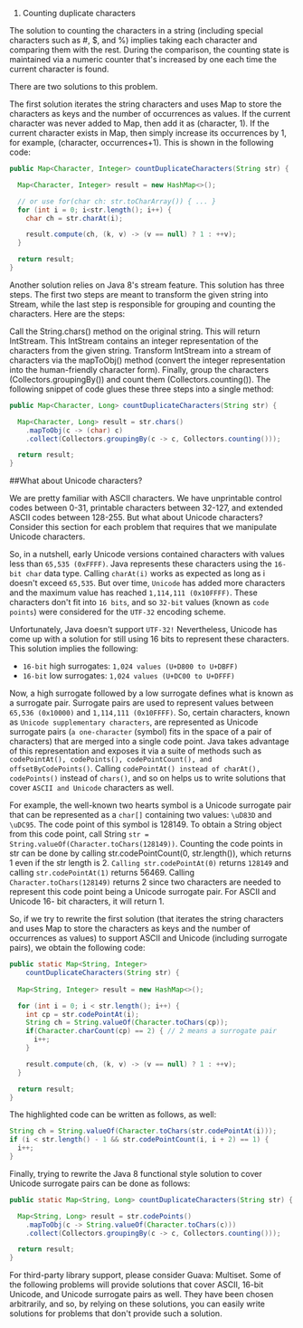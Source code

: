 1. Counting duplicate characters

The solution to counting the characters in a string (including special characters such as #, $, and %) implies taking each character and comparing them with the rest. During the comparison, the counting state is maintained via a numeric counter that's increased by one each time the current character is found.

There are two solutions to this problem.

The first solution iterates the string characters and uses Map to store the characters as keys and the number of occurrences as values. If the current character was never added to Map, then add it as (character, 1). If the current character exists in Map, then simply increase its occurrences by 1, for example, (character, occurrences+1). This is shown in the following code:

```java
public Map<Character, Integer> countDuplicateCharacters(String str) {

  Map<Character, Integer> result = new HashMap<>();

  // or use for(char ch: str.toCharArray()) { ... }
  for (int i = 0; i<str.length(); i++) {
    char ch = str.charAt(i); 

    result.compute(ch, (k, v) -> (v == null) ? 1 : ++v);
  }

  return result;
}
```
Another solution relies on Java 8's stream feature. This solution has three steps. The first two steps are meant to transform the given string into Stream<Character>, while the last step is responsible for grouping and counting the characters. Here are the steps:

Call the String.chars() method on the original string. This will return IntStream. This IntStream contains an integer representation of the characters from the given string.
Transform IntStream into a stream of characters via the mapToObj() method (convert the integer representation into the human-friendly character form).
Finally, group the characters (Collectors.groupingBy()) and count them (Collectors.counting()).
The following snippet of code glues these three steps into a single method:

```java
public Map<Character, Long> countDuplicateCharacters(String str) {

  Map<Character, Long> result = str.chars()
    .mapToObj(c -> (char) c)
    .collect(Collectors.groupingBy(c -> c, Collectors.counting()));

  return result;
}
```


##What about Unicode characters?

<p>We are pretty familiar with ASCII characters. We have unprintable control codes between 0-31, printable characters between 32-127, and extended ASCII codes between 128-255. But what about Unicode characters? Consider this section for each problem that requires that we manipulate Unicode characters.</p> 

So, in a nutshell, early Unicode versions contained characters with values less than `65,535 (0xFFFF)`. Java represents these characters using the `16-bit char` data type. Calling `charAt(i)` works as expected as long as i doesn't exceed `65,535`. But over time, `Unicode` has added more characters and the maximum value has reached `1,114,111 (0x10FFFF)`. These characters don't fit into `16 bits`, and so `32-bit` values (known as `code points`) were considered for the `UTF-32` encoding scheme.

Unfortunately, Java doesn't support `UTF-32!` Nevertheless, Unicode has come up with a solution for still using 16 bits to represent these characters. This solution implies the following:

* `16-bit` high surrogates: `1,024 values (U+D800 to U+DBFF)`
* `16-bit` low surrogates: `1,024 values (U+DC00 to U+DFFF)`

Now, a high surrogate followed by a low surrogate defines what is known as a surrogate pair. Surrogate pairs are used to represent values between `65,536 (0x10000)` and `1,114,111 (0x10FFFF)`. So, certain characters, known as `Unicode supplementary characters`, are represented as Unicode surrogate pairs (`a one-character` (symbol) fits in the space of a pair of characters) that are merged into a single code point. Java takes advantage of this representation and exposes it via a suite of methods such as `codePointAt(), codePoints(), codePointCount(), and offsetByCodePoints()`. Calling `codePointAt() instead of charAt(), codePoints()` instead of `chars()`, and so on helps us to write solutions that cover `ASCII and Unicode` characters as well.

For example, the well-known two hearts symbol is a Unicode surrogate pair that can be represented as a `char[]` containing two values: `\uD83D` and `\uDC95`. The code point of this symbol is 128149. To obtain a String object from this code point, call String ``str = String.valueOf(Character.toChars(128149))``. Counting the code points in str can be done by calling str.codePointCount(0, str.length()), which returns 1 even if the str length is 2. `Calling str.codePointAt(0)` returns `128149` and calling `str.codePointAt(1)` returns 56469. Calling `Character.toChars(128149)` returns 2 since two characters are needed to represent this code point being a Unicode surrogate pair. For ASCII and Unicode 16- bit characters, it will return 1.

So, if we try to rewrite the first solution (that iterates the string characters and uses Map to store the characters as keys and the number of occurrences as values) to support ASCII and Unicode (including surrogate pairs), we obtain the following code:

```java
public static Map<String, Integer> 
    countDuplicateCharacters(String str) {
 
  Map<String, Integer> result = new HashMap<>();

  for (int i = 0; i < str.length(); i++) {
    int cp = str.codePointAt(i);
    String ch = String.valueOf(Character.toChars(cp));
    if(Character.charCount(cp) == 2) { // 2 means a surrogate pair
      i++;
    }

    result.compute(ch, (k, v) -> (v == null) ? 1 : ++v);
  }

  return result;
}
```
The highlighted code can be written as follows, as well:

```java
String ch = String.valueOf(Character.toChars(str.codePointAt(i)));
if (i < str.length() - 1 && str.codePointCount(i, i + 2) == 1) {
  i++;
}
```
Finally, trying to rewrite the Java 8 functional style solution to cover Unicode surrogate pairs can be done as follows:

```java
public static Map<String, Long> countDuplicateCharacters(String str) { 

  Map<String, Long> result = str.codePoints()
    .mapToObj(c -> String.valueOf(Character.toChars(c)))
    .collect(Collectors.groupingBy(c -> c, Collectors.counting()));

  return result;
}
```
For third-party library support, please consider Guava: Multiset<String>.
Some of the following problems will provide solutions that cover ASCII, 16-bit Unicode, and Unicode surrogate pairs as well. They have been chosen arbitrarily, and so, by relying on these solutions, you can easily write solutions for problems that don't provide such a solution.